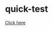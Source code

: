 # quick-test

[Click here](http://localhost:3000/organizations/harvest/job_applications/new?req_id=123456&referring_url=https://ev3global.io)

